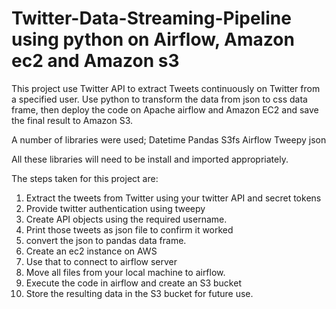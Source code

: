 # Twitter-Data-Streaming-Pipeline using python on Airflow, Amazon ec2 and Amazon s3

This project use Twitter API to extract Tweets continuously on Twitter from a specified user. Use python to transform the data from json to css data frame, then deploy the code on Apache airflow and Amazon EC2 and save the final result to Amazon S3.

A number of libraries were used;
Datetime
Pandas
S3fs
Airflow
Tweepy
json

All these libraries will need to be install and imported appropriately.

The steps taken for this project are:

1. Extract the tweets from Twitter using your twitter API and secret tokens
2. Provide twitter authentication using tweepy
3. Create API objects using the required username.
4. Print those tweets as json file to confirm it worked
5. convert the json to pandas data frame.
6. Create an ec2 instance on AWS
7. Use that to connect to airflow server
8. Move all files from your local machine to airflow.
9. Execute the code in airflow and create an S3 bucket
10. Store the resulting data in the S3 bucket for future use.
